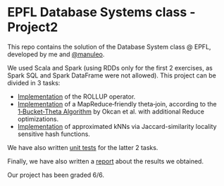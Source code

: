 # EPFL Database Systems class - Project2

This repo contains the solution of the Database System class @ EPFL, developed by me and [@manuleo](https://github.com/manuleo).

We used Scala and Spark (using RDDs only for the first 2 exercises, as Spark SQL and Spark DataFrame were not allowed). This project can be divided in 3 tasks:
- [Implementation](src/main/scala/rollup) of the ROLLUP operator.
- [Implementation](src/main/scala/thetajoin) of a MapReduce‑friendly theta‑join, according to the [1‑Bucket‑Theta Algorithm](https://dl.acm.org/doi/10.1145/1989323.1989423) by Okcan et al. with additional Reduce optimizations.
- [Implementation](src/main/scala/lsh) of approximated kNNs via Jaccard-similarity locality sensitive hash functions.

We have also written [unit tests](https://github.com/dedeswim/db-spark-projects/tree/master/src/test/scala) for the latter 2 tasks.

Finally, we have also written a [report](Project2.pdf) about the results we obtained.

Our project has been graded 6/6.
